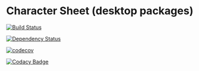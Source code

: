 # Character Sheet (desktop packages)

[![Build Status](https://travis-ci.org/Michal-Stempkowski/charactersheet_desktopapp.svg?branch=master)](https://travis-ci.org/Michal-Stempkowski/charactersheet_desktopapp)

[![Dependency Status](https://www.versioneye.com/user/projects/578da9903e6a8b004323fe14/badge.svg?style=flat-square)](https://www.versioneye.com/user/projects/578da9903e6a8b004323fe14)

[![codecov](https://codecov.io/gh/Michal-Stempkowski/charactersheet_desktopapp/branch/master/graph/badge.svg)](https://codecov.io/gh/Michal-Stempkowski/charactersheet_desktopapp)


[![Codacy Badge](https://api.codacy.com/project/badge/Grade/d2f37d211bf64f3cb03dd35a5ae0ff6f)](https://www.codacy.com/app/michulix/charactersheet_desktopapp?utm_source=github.com&amp;utm_medium=referral&amp;utm_content=Michal-Stempkowski/charactersheet_desktopapp&amp;utm_campaign=Badge_Grade)